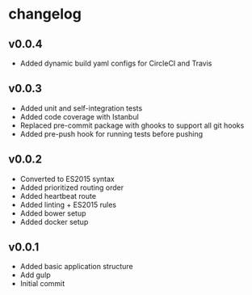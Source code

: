 # changelog

## v0.0.4

* Added dynamic build yaml configs for CircleCI and Travis

## v0.0.3

* Added unit and self-integration tests
* Added code coverage with Istanbul
* Replaced pre-commit package with ghooks to support all git hooks
* Added pre-push hook for running tests before pushing

## v0.0.2

* Converted to ES2015 syntax
* Added prioritized routing order
* Added heartbeat route
* Added linting + ES2015 rules
* Added bower setup
* Added docker setup

## v0.0.1

* Added basic application structure
* Add gulp
* Initial commit
